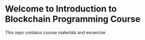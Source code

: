 # Welcome to Introduction to Blockchain Programming Course

This repo contains course materials and excercise

